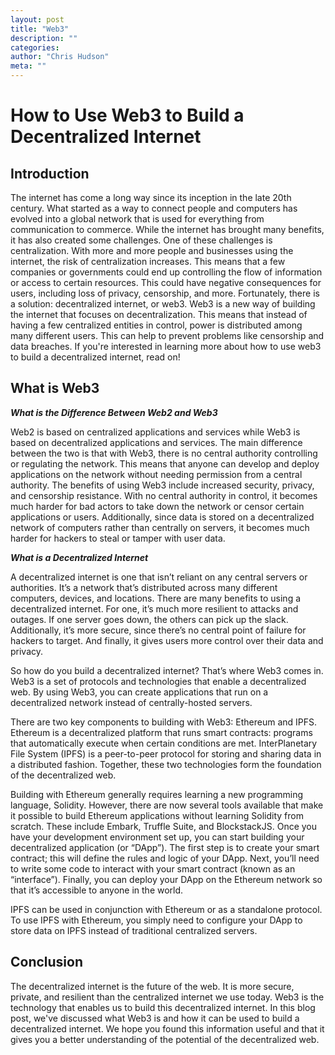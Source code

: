 ```yaml
--- 
layout: post 
title: "Web3" 
description: "" 
categories:  
author: "Chris Hudson" 
meta: "" 
--- 
```

# How to Use Web3 to Build a Decentralized Internet

## Introduction

The internet has come a long way since its inception in the late 20th century. What started as a way to connect people and computers has evolved into a global network that is used for everything from communication to commerce. While the internet has brought many benefits, it has also created some challenges. One of these challenges is centralization. With more and more people and businesses using the internet, the risk of centralization increases. This means that a few companies or governments could end up controlling the flow of information or access to certain resources. This could have negative consequences for users, including loss of privacy, censorship, and more.
Fortunately, there is a solution: decentralized internet, or web3. Web3 is a new way of building the internet that focuses on decentralization. This means that instead of having a few centralized entities in control, power is distributed among many different users. This can help to prevent problems like censorship and data breaches.
If you're interested in learning more about how to use web3 to build a decentralized internet, read on!

## What is Web3

***What is the Difference Between Web2 and Web3***

Web2 is based on centralized applications and services while Web3 is based on decentralized applications and services. The main difference between the two is that with Web3, there is no central authority controlling or regulating the network. This means that anyone can develop and deploy applications on the network without needing permission from a central authority.
The benefits of using Web3 include increased security, privacy, and censorship resistance. With no central authority in control, it becomes much harder for bad actors to take down the network or censor certain applications or users. Additionally, since data is stored on a decentralized network of computers rather than centrally on servers, it becomes much harder for hackers to steal or tamper with user data.

***What is a Decentralized Internet***

A decentralized internet is one that isn’t reliant on any central servers or authorities. It’s a network that’s distributed across many different computers, devices, and locations.
There are many benefits to using a decentralized internet. For one, it’s much more resilient to attacks and outages. If one server goes down, the others can pick up the slack. Additionally, it’s more secure, since there’s no central point of failure for hackers to target. And finally, it gives users more control over their data and privacy.

So how do you build a decentralized internet? That’s where Web3 comes in. Web3 is a set of protocols and technologies that enable a decentralized web. By using Web3, you can create applications that run on a decentralized network instead of centrally-hosted servers.

There are two key components to building with Web3: Ethereum and IPFS. Ethereum is a decentralized platform that runs smart contracts: programs that automatically execute when certain conditions are met. InterPlanetary File System (IPFS) is a peer-to-peer protocol for storing and sharing data in a distributed fashion. Together, these two technologies form the foundation of the decentralized web.

Building with Ethereum generally requires learning a new programming language, Solidity. However, there are now several tools available that make it possible to build Ethereum applications without learning Solidity from scratch. These include Embark, Truffle Suite, and BlockstackJS. Once you have your development environment set up, you can start building your decentralized application (or “DApp”). The first step is to create your smart contract; this will define the rules and logic of your DApp. Next, you’ll need to write some code to interact with your smart contract (known as an “interface”). Finally, you can deploy your DApp on the Ethereum network so that it’s accessible to anyone in the world.

IPFS can be used in conjunction with Ethereum or as a standalone protocol. To use IPFS with Ethereum, you simply need to configure your DApp to store data on IPFS instead of traditional centralized servers.

## Conclusion

The decentralized internet is the future of the web. It is more secure, private, and resilient than the centralized internet we use today. Web3 is the technology that enables us to build this decentralized internet. In this blog post, we've discussed what Web3 is and how it can be used to build a decentralized internet. We hope you found this information useful and that it gives you a better understanding of the potential of the decentralized web.